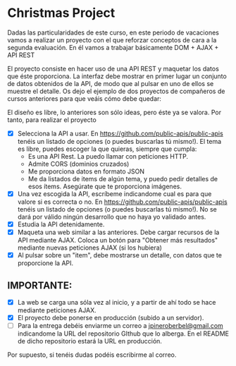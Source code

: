 # Christmas Project
Dadas las particularidades de este curso, en este periodo de vacaciones vamos a realizar un proyecto con el que reforzar conceptos de cara a la segunda evaluación. En él vamos a trabajar básicamente DOM + AJAX + API REST

El proyecto consiste en hacer uso de una API REST y maquetar los datos que éste proporciona. La interfaz debe mostrar en primer lugar un conjunto de datos obtenidos de la API, de modo que al pulsar en uno de ellos se muestre el detalle. Os dejo el ejemplo de dos proyectos de compañeros de cursos anteriores para que veáis cómo debe quedar:

El diseño es libre, lo anteriores son sólo ideas, pero éste ya se valora. Por tanto, para realizar el proyecto

- [X] Selecciona la API a usar. En https://github.com/public-apis/public-apis tenéis un listado de opciones (o puedes buscarlas tú mismo!). El tema es libre, puedes escoger la que quieras, siempre que cumpla:
  - Es una API Rest. La puedo llamar con peticiones HTTP.
  - Admite CORS (dominios cruzados)
  - Me proporciona datos en formato JSON
  - Me da listados de items de algún tema, y puedo pedir detalles de esos ítems. Asegúrate que te proporciona imágenes.
- [X] Una vez escogida la API, escríbeme indicandome cual es para que valore si es correcta o no. En https://github.com/public-apis/public-apis tenéis un listado de opciones (o puedes buscarlas tú mismo!). No se dará por válido ningún desarrollo que no haya yo validado antes.
- [X] Estudia la API detenidamente.
- [X] Maqueta una web similar a las anteriores. Debe cargar recursos de la API mediante AJAX. Coloca un botón para "Obtener más resultados" mediante nuevas peticiones AJAX (si los hubiera)
- [X] Al pulsar sobre un "item", debe mostrarse un detalle, con datos que te proporcione la API.

## IMPORTANTE:
- [X] La web se carga una sóla vez al inicio, y a partir de ahí todo se hace mediante peticiones AJAX.
- [X] El proyecto debe ponerse en producción (subido a un servidor).
- [ ] Para la entrega debéis enviarme un correo a jpineroberbel@gmail.com indicandome la URL del repositorio GIthub que lo alberga. En el README de dicho repositorio estará la URL en producción.

Por supuesto, si tenéis dudas podéis escribirme al correo.